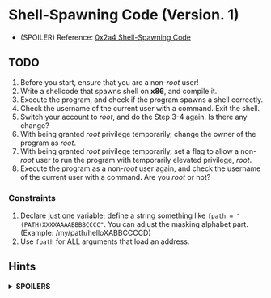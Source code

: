 # Shell-Spawning Code (Version. 1)

* (SPOILER) Reference: [0x2a4 Shell-Spawning Code](https://bista.sites.dmi.unipg.it/didattica/sicurezza-pg/buffer-overrun/hacking-book/0x2a0-writing_shellcode.html)

## TODO
1. Before you start, ensure that you are a non-*root* user!
2. Write a shellcode that spawns shell on **x86**, and compile it.
3. Execute the program, and check if the program spawns a shell correctly.
4. Check the username of the current user with a command. Exit the shell.
5. Switch your account to *root*, and do the Step 3-4 again. Is there any change?
6. With being granted *root* privilege temporarily, change the owner of the program as *root*.
7. With being granted *root* privilege temporarily, set a flag to allow a non-*root* user to run the program with temporarily elevated privilege, *root*.
8. Execute the program as a non-*root* user again, and check the username of the current user with a command. Are you *root* or not?

### Constraints
1. Declare just one variable; define a string something like `fpath = "(PATH)XXXXAAAABBBBCCCC"`. You can adjust the masking alphabet part. (Example: /my/path/helloXABBCCCCD)
2. Use `fpath` for ALL arguments that load an address.

## Hints
<details>
  <summary><b>SPOILERS</b></summary>

### Hint 1: System Calls
    // NR = 70
    int setreuid(uid_t ruid, uid_t euid);

    // NR = 11
    int execve(const char *pathname, char *const _Nullable argv[],
                  char *const _Nullable envp[]);

### Hint 2: Section
1. `.data`: The data section

    a. String "/bin/shXXXX" (Note: Just an example for the hint! Might not be the final.)
   
2. `.text`: The code section

    a. `.global`: `_start` (The entry point of the program)
  
    b. `_start`

    * int setreuid(uid_t *ruid*, uid_t *euid*);
    * int execve(const char **pathname*, char **const* _Nullable *argv[]*, char *const _Nullable *envp[]*);

### Hint 3: Other Assembly Hints
#### `setreuid`
Linux manual page: [setreuid](https://man7.org/linux/man-pages/man2/setreuid.2.html)

* 

### Hint 4: Execution

1. Compile & Execute

   a. `gcc`: GNU Compiler. Need to generate code for IA-32 architecture.

   b. `ld`: GNU Linker. Need to output 32-bit code.

   c. Execute the output



</details>
